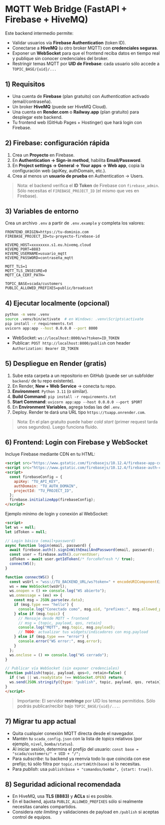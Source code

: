 # MQTT Web Bridge (FastAPI + Firebase + HiveMQ)

Este backend intermedio permite:
- Validar usuarios vía **Firebase Authentication** (token ID).
- Conectarse a **HiveMQ** (u otro broker MQTT) con **credenciales seguras**.
- Exponer un **WebSocket** para que el frontend reciba datos en tiempo real y publique sin conocer credenciales del broker.
- Restringir temas MQTT por **UID de Firebase**: cada usuario sólo accede a `TOPIC_BASE/{uid}/...`

## 1) Requisitos
- Una cuenta de **Firebase** (plan gratuito) con *Authentication* activado (email/contraseña).
- Un broker **HiveMQ** (puede ser HiveMQ Cloud).
- Una cuenta en **Render.com** o **Railway.app** (plan gratuito) para desplegar este backend.
- Tu frontend web (GitHub Pages + Hostinger) que hará login con Firebase.

## 2) Firebase: configuración rápida
1. Crea un **Proyecto** en Firebase.
2. En **Authentication → Sign-in method**, habilita **Email/Password**.
3. En **Project settings → General → Your apps → Web app**, copia la configuración web (apiKey, authDomain, etc.).
4. Crea al menos un **usuario de prueba** en Authentication → Users.

> Nota: el backend verifica el **ID Token** de Firebase con `firebase_admin`. Sólo necesitas el `FIREBASE_PROJECT_ID` (el mismo que ves en Firebase).

## 3) Variables de entorno
Crea un archivo `.env` a partir de `.env.example` y completa los valores:
```
FRONTEND_ORIGIN=https://tu-dominio.com
FIREBASE_PROJECT_ID=tu-proyecto-firebase-id

HIVEMQ_HOST=xxxxxxxx.s1.eu.hivemq.cloud
HIVEMQ_PORT=8883
HIVEMQ_USERNAME=usuario_mqtt
HIVEMQ_PASSWORD=contraseña_mqtt

MQTT_TLS=1
MQTT_TLS_INSECURE=0
MQTT_CA_CERT_PATH=

TOPIC_BASE=scada/customers
PUBLIC_ALLOWED_PREFIXES=public/broadcast
```

## 4) Ejecutar localmente (opcional)
```bash
python -m venv .venv
source .venv/bin/activate  # en Windows: .venv\Scripts\activate
pip install -r requirements.txt
uvicorn app:app --host 0.0.0.0 --port 8000
```
- WebSocket: `ws://localhost:8000/ws?token=ID_TOKEN`
- Publicar: `POST http://localhost:8000/publish` con header `Authorization: Bearer ID_TOKEN`

## 5) Despliegue en Render (gratis)
1. Sube esta carpeta a un repositorio en GitHub (puede ser un subfolder `backend/` de tu repo existente).
2. En Render, **New + Web Service** → conecta tu repo.
3. **Environment**: `Python 3.11` (o similar).
4. **Build Command**: `pip install -r requirements.txt`
5. **Start Command**: `uvicorn app:app --host 0.0.0.0 --port $PORT`
6. En **Environment Variables**, agrega todas las del `.env`.
7. Deploy. Render te dará una URL tipo `https://tuapp.onrender.com`.

> Nota: En el plan gratuito puede haber *cold start* (primer request tarda unos segundos). Luego funciona fluido.

## 6) Frontend: Login con Firebase y WebSocket
Incluye Firebase mediante CDN en tu HTML:
```html
<script src="https://www.gstatic.com/firebasejs/10.12.4/firebase-app-compat.js"></script>
<script src="https://www.gstatic.com/firebasejs/10.12.4/firebase-auth-compat.js"></script>
<script>
  const firebaseConfig = {
    apiKey: "TU_API_KEY",
    authDomain: "TU_AUTH_DOMAIN",
    projectId: "TU_PROJECT_ID",
  };
  firebase.initializeApp(firebaseConfig);
</script>
```

Ejemplo mínimo de login y conexión al WebSocket:
```html
<script>
let ws = null;
let idToken = null;

// Login básico (email+password)
async function login(email, password) {
  await firebase.auth().signInWithEmailAndPassword(email, password);
  const user = firebase.auth().currentUser;
  idToken = await user.getIdToken(/* forceRefresh */ true);
  connectWS();
}

function connectWS() {
  const wsUrl = "wss://TU_BACKEND_URL/ws?token=" + encodeURIComponent(idToken);
  ws = new WebSocket(wsUrl);
  ws.onopen = () => console.log("WS abierto");
  ws.onmessage = (ev) => {
    const msg = JSON.parse(ev.data);
    if (msg.type === "hello") {
      console.log("Conectado como", msg.uid, "prefixes:", msg.allowed_prefixes);
    } else if (msg.topic) {
      // Mensaje desde MQTT → frontend
      // msg = {topic, payload, qos, retain}
      console.log("MQTT", msg.topic, msg.payload);
      // TODO: actualizar tus widgets/indicadores con msg.payload
    } else if (msg.type === "error") {
      console.error("WS error:", msg.error);
    }
  };
  ws.onclose = () => console.log("WS cerrado");
}

// Publicar vía WebSocket (sin exponer credenciales)
function publish(topic, payload, qos=0, retain=false) {
  if (!ws || ws.readyState !== WebSocket.OPEN) return;
  ws.send(JSON.stringify({type: "publish", topic, payload, qos, retain}));
}
</script>
```

> Importante: El servidor **restringe** por UID los temas permitidos. Sólo podrás publicar/recibir bajo `TOPIC_BASE/{uid}/...`.

## 7) Migrar tu app actual
- Quita cualquier conexión MQTT directa desde el navegador.
- Mantén tu `scada_config.json` con la lista de *topics* relativos (por ejemplo, `nivel`, `bomba/status`).
- Al iniciar sesión, determina el prefijo del usuario: `const base = "scada/customers/" + UID + "/";`
- Para *subscribe*: tu backend ya reenvía todo lo que coincida con ese prefijo; tú sólo filtra por `topic.startsWith(base)` si lo necesitas.
- Para *publish*: usa `publish(base + "comandos/bomba", {start: true})`.

## 8) Seguridad adicional recomendada
- En HiveMQ, usa **TLS (8883)** y **ACLs** si es posible.
- En el backend, ajusta `PUBLIC_ALLOWED_PREFIXES` sólo si realmente necesitas canales compartidos.
- Considera *rate limiting* y validaciones de payload en `/publish` si aceptas control de equipos.
